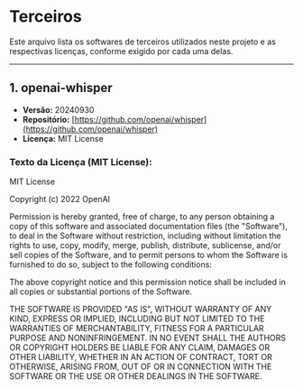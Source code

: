 # Terceiros

Este arquivo lista os softwares de terceiros utilizados neste projeto e as respectivas licenças, conforme exigido por cada uma delas.

---

## 1. openai-whisper

- **Versão:** 20240930  
- **Repositório:** [https://github.com/openai/whisper](https://github.com/openai/whisper)  
- **Licença:** MIT License

### Texto da Licença (MIT License):

MIT License

Copyright (c) 2022 OpenAI

Permission is hereby granted, free of charge, to any person obtaining a copy
of this software and associated documentation files (the "Software"), to deal
in the Software without restriction, including without limitation the rights
to use, copy, modify, merge, publish, distribute, sublicense, and/or sell
copies of the Software, and to permit persons to whom the Software is
furnished to do so, subject to the following conditions:

The above copyright notice and this permission notice shall be included in all
copies or substantial portions of the Software.

THE SOFTWARE IS PROVIDED "AS IS", WITHOUT WARRANTY OF ANY KIND, EXPRESS OR
IMPLIED, INCLUDING BUT NOT LIMITED TO THE WARRANTIES OF MERCHANTABILITY,
FITNESS FOR A PARTICULAR PURPOSE AND NONINFRINGEMENT. IN NO EVENT SHALL THE
AUTHORS OR COPYRIGHT HOLDERS BE LIABLE FOR ANY CLAIM, DAMAGES OR OTHER
LIABILITY, WHETHER IN AN ACTION OF CONTRACT, TORT OR OTHERWISE, ARISING FROM,
OUT OF OR IN CONNECTION WITH THE SOFTWARE OR THE USE OR OTHER DEALINGS IN THE
SOFTWARE.
